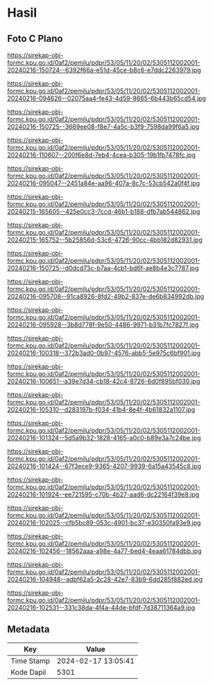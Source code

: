 # Hasil

## Foto C Plano

https://sirekap-obj-formc.kpu.go.id/0af2/pemilu/pdpr/53/05/11/20/02/5305112002001-20240216-150724--6392f66a-e51d-45ce-b8c6-e7ddc2263979.jpg

https://sirekap-obj-formc.kpu.go.id/0af2/pemilu/pdpr/53/05/11/20/02/5305112002001-20240216-094626--02075aa4-fe43-4d59-8665-6b443b65cd54.jpg

https://sirekap-obj-formc.kpu.go.id/0af2/pemilu/pdpr/53/05/11/20/02/5305112002001-20240216-150725--3669ee08-f8e7-4a5c-b3f9-7598da99f6a5.jpg

https://sirekap-obj-formc.kpu.go.id/0af2/pemilu/pdpr/53/05/11/20/02/5305112002001-20240216-110607--200f6e8d-7eb4-4cea-b305-19b1fb7478fc.jpg

https://sirekap-obj-formc.kpu.go.id/0af2/pemilu/pdpr/53/05/11/20/02/5305112002001-20240216-095047--2451a84e-aa96-407a-8c7c-53cb542a0f4f.jpg

https://sirekap-obj-formc.kpu.go.id/0af2/pemilu/pdpr/53/05/11/20/02/5305112002001-20240215-165605--425e0cc3-7ccd-46b1-b188-dfb7ab544862.jpg

https://sirekap-obj-formc.kpu.go.id/0af2/pemilu/pdpr/53/05/11/20/02/5305112002001-20240215-165752--5b25856d-53c6-4726-90cc-4bb182d82931.jpg

https://sirekap-obj-formc.kpu.go.id/0af2/pemilu/pdpr/53/05/11/20/02/5305112002001-20240216-150725--d0dcd73c-b7aa-4cb1-bd6f-ae8b4e3c7787.jpg

https://sirekap-obj-formc.kpu.go.id/0af2/pemilu/pdpr/53/05/11/20/02/5305112002001-20240216-095708--91ca8926-8fd2-49b2-837e-de6b834992db.jpg

https://sirekap-obj-formc.kpu.go.id/0af2/pemilu/pdpr/53/05/11/20/02/5305112002001-20240216-095928--3b8d778f-9e50-4486-9971-b31b7fc7827f.jpg

https://sirekap-obj-formc.kpu.go.id/0af2/pemilu/pdpr/53/05/11/20/02/5305112002001-20240216-100318--372b3ad0-0b97-4576-abb5-5e975c6bf901.jpg

https://sirekap-obj-formc.kpu.go.id/0af2/pemilu/pdpr/53/05/11/20/02/5305112002001-20240216-100651--a39e7d34-cb18-42c4-8726-6d0f895bf030.jpg

https://sirekap-obj-formc.kpu.go.id/0af2/pemilu/pdpr/53/05/11/20/02/5305112002001-20240216-105310--d283197b-f034-41b4-8e4f-4b61832a1107.jpg

https://sirekap-obj-formc.kpu.go.id/0af2/pemilu/pdpr/53/05/11/20/02/5305112002001-20240216-101324--5d5a9b32-1828-4165-a0c0-b89e3a7c24be.jpg

https://sirekap-obj-formc.kpu.go.id/0af2/pemilu/pdpr/53/05/11/20/02/5305112002001-20240216-101424--67f3ece9-9365-4207-9939-6a15a43545c8.jpg

https://sirekap-obj-formc.kpu.go.id/0af2/pemilu/pdpr/53/05/11/20/02/5305112002001-20240216-101924--ee721595-c70b-4b27-aad6-dc22164f39e8.jpg

https://sirekap-obj-formc.kpu.go.id/0af2/pemilu/pdpr/53/05/11/20/02/5305112002001-20240216-102025--cfb5bc89-053c-4901-bc37-e30350fa93e9.jpg

https://sirekap-obj-formc.kpu.go.id/0af2/pemilu/pdpr/53/05/11/20/02/5305112002001-20240216-102456--18562aaa-a98e-4a77-bed4-4eaa61784dbb.jpg

https://sirekap-obj-formc.kpu.go.id/0af2/pemilu/pdpr/53/05/11/20/02/5305112002001-20240216-104948--adbf62a5-2c28-42e7-83b9-6dd285f882ed.jpg

https://sirekap-obj-formc.kpu.go.id/0af2/pemilu/pdpr/53/05/11/20/02/5305112002001-20240216-102531--331c38da-4f4a-44de-bfdf-7d38711364a9.jpg


## Metadata

| Key        | Value               |
| ---------- | ------------------- |
| Time Stamp | 2024-02-17 13:05:41 |
| Kode Dapil | 5301                |



